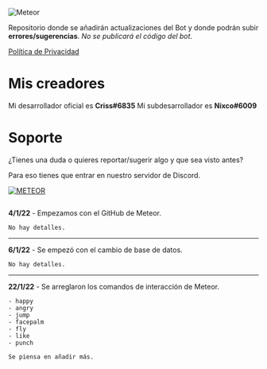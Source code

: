 ![Meteor](https://i.imgur.com/r54VvVA.png "el mejor bot")

Repositorio donde se añadirán actualizaciones del Bot y donde podrán subir **errores/sugerencias**. 
_No se publicará el código del bot_.

[Política de Privacidad](https://nxco.gitbook.io/meteor-pp)

# Mis creadores
Mi desarrollador oficial es **Criss#6835**
Mi subdesarrollador es **Nixco#6009**

# Soporte
¿Tienes una duda o quieres reportar/sugerir algo y que sea visto antes?

Para eso tienes que entrar en nuestro servidor de Discord.

[![METEOR](https://discordapp.com/api/guilds/726828313410142309/embed.png?style=banner2)](https://discord.gg/twsQ4aJ)


```

```


**4/1/22** - Empezamos con el GitHub de Meteor.
```
No hay detalles.
``` 

---------------------------------------------------------

**6/1/22** - Se empezó con el cambio de base de datos.
```
No hay detalles.
``` 

---------------------------------------------------------

**22/1/22** - Se arreglaron los comandos de interacción de Meteor.
```
- happy
- angry
- jump
- facepalm
- fly
- like
- punch 

Se piensa en añadir más.
``` 
 
